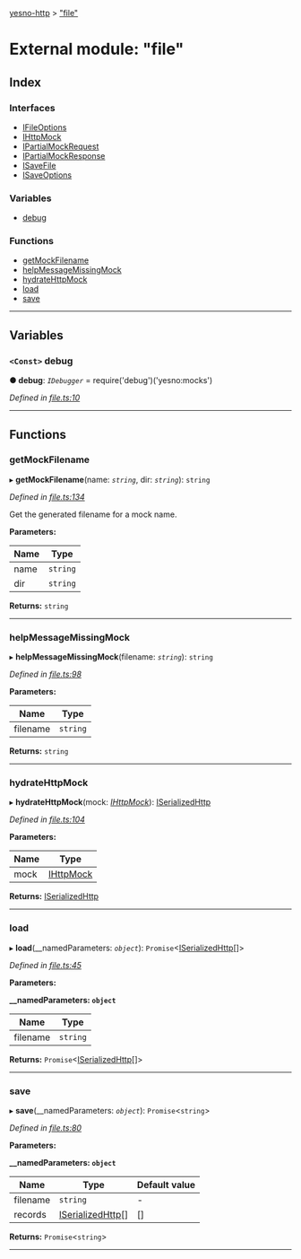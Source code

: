 [yesno-http](../README.md) > ["file"](../modules/_file_.md)

# External module: "file"

## Index

### Interfaces

* [IFileOptions](../interfaces/_file_.ifileoptions.md)
* [IHttpMock](../interfaces/_file_.ihttpmock.md)
* [IPartialMockRequest](../interfaces/_file_.ipartialmockrequest.md)
* [IPartialMockResponse](../interfaces/_file_.ipartialmockresponse.md)
* [ISaveFile](../interfaces/_file_.isavefile.md)
* [ISaveOptions](../interfaces/_file_.isaveoptions.md)

### Variables

* [debug](_file_.md#debug)

### Functions

* [getMockFilename](_file_.md#getmockfilename)
* [helpMessageMissingMock](_file_.md#helpmessagemissingmock)
* [hydrateHttpMock](_file_.md#hydratehttpmock)
* [load](_file_.md#load)
* [save](_file_.md#save)

---

## Variables

<a id="debug"></a>

### `<Const>` debug

**● debug**: *`IDebugger`* =  require('debug')('yesno:mocks')

*Defined in [file.ts:10](https://github.com/FormidableLabs/yesno/blob/61f406a/src/file.ts#L10)*

___

## Functions

<a id="getmockfilename"></a>

###  getMockFilename

▸ **getMockFilename**(name: *`string`*, dir: *`string`*): `string`

*Defined in [file.ts:134](https://github.com/FormidableLabs/yesno/blob/61f406a/src/file.ts#L134)*

Get the generated filename for a mock name.

**Parameters:**

| Name | Type |
| ------ | ------ |
| name | `string` |
| dir | `string` |

**Returns:** `string`

___
<a id="helpmessagemissingmock"></a>

###  helpMessageMissingMock

▸ **helpMessageMissingMock**(filename: *`string`*): `string`

*Defined in [file.ts:98](https://github.com/FormidableLabs/yesno/blob/61f406a/src/file.ts#L98)*

**Parameters:**

| Name | Type |
| ------ | ------ |
| filename | `string` |

**Returns:** `string`

___
<a id="hydratehttpmock"></a>

###  hydrateHttpMock

▸ **hydrateHttpMock**(mock: *[IHttpMock](../interfaces/_file_.ihttpmock.md)*): [ISerializedHttp](../interfaces/_http_serializer_.iserializedhttp.md)

*Defined in [file.ts:104](https://github.com/FormidableLabs/yesno/blob/61f406a/src/file.ts#L104)*

**Parameters:**

| Name | Type |
| ------ | ------ |
| mock | [IHttpMock](../interfaces/_file_.ihttpmock.md) |

**Returns:** [ISerializedHttp](../interfaces/_http_serializer_.iserializedhttp.md)

___
<a id="load"></a>

###  load

▸ **load**(__namedParameters: *`object`*): `Promise`<[ISerializedHttp](../interfaces/_http_serializer_.iserializedhttp.md)[]>

*Defined in [file.ts:45](https://github.com/FormidableLabs/yesno/blob/61f406a/src/file.ts#L45)*

**Parameters:**

**__namedParameters: `object`**

| Name | Type |
| ------ | ------ |
| filename | `string` |

**Returns:** `Promise`<[ISerializedHttp](../interfaces/_http_serializer_.iserializedhttp.md)[]>

___
<a id="save"></a>

###  save

▸ **save**(__namedParameters: *`object`*): `Promise`<`string`>

*Defined in [file.ts:80](https://github.com/FormidableLabs/yesno/blob/61f406a/src/file.ts#L80)*

**Parameters:**

**__namedParameters: `object`**

| Name | Type | Default value |
| ------ | ------ | ------ |
| filename | `string` | - |
| records | [ISerializedHttp](../interfaces/_http_serializer_.iserializedhttp.md)[] |  [] |

**Returns:** `Promise`<`string`>

___

